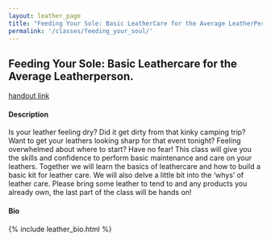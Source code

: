 ```yaml
---
layout: leather_page
title: "Feeding Your Sole: Basic LeatherCare for the Average LeatherPerson"
permalink: '/classes/feeding_your_soul/'
---
```


## Feeding Your Sole: Basic Leathercare for the Average Leatherperson.
<a href="/pdf/FeedingYourSoleHandout.pdf">handout link </a>

#### Description
Is your leather feeling dry? Did it get dirty from that kinky camping trip? Want to get your leathers looking sharp for that event tonight? Feeling overwhelmed about where to start? Have no fear! This class will give you the skills and confidence to perform basic maintenance and care on your leathers. Together we will learn the basics of leathercare and how to build a basic kit for leather care. We will also delve a little bit into the ‘whys’ of leather care. Please bring some leather to tend to and any products you already own, the last part of the class will be hands on!

#### Bio
{% include leather_bio.html %}
